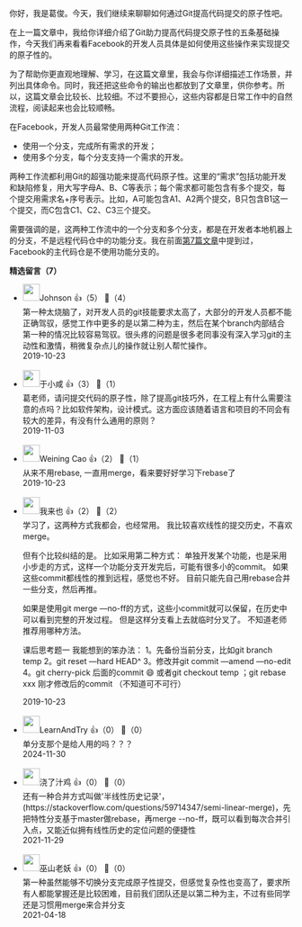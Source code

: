 你好，我是葛俊。今天，我们继续来聊聊如何通过Git提高代码提交的原子性吧。

在上一篇文章中，我给你详细介绍了Git助力提高代码提交原子性的五条基础操作，今天我们再来看看Facebook的开发人员具体是如何使用这些操作来实现提交的原子性的。

为了帮助你更直观地理解、学习，在这篇文章里，我会与你详细描述工作场景，并列出具体命令。同时，我还把这些命令的输出也都放到了文章里，供你参考。所以，这篇文章会比较长、比较细。不过不要担心，这些内容都是日常工作中的自然流程，阅读起来也会比较顺畅。

在Facebook，开发人员最常使用两种Git工作流：

- 使用一个分支，完成所有需求的开发；
- 使用多个分支，每个分支支持一个需求的开发。

两种工作流都利用Git的超强功能来提高代码原子性。这里的“需求”包括功能开发和缺陷修复，用大写字母A、B、C等表示；每个需求都可能包含有多个提交，每个提交用需求名+序号表示。比如，A可能包含A1、A2两个提交，B只包含B1这一个提交，而C包含C1、C2、C3三个提交。

需要强调的是，这两种工作流中的一个分支和多个分支，都是在开发者本地机器上的分支，不是远程代码仓中的功能分支。我在前面[第7篇文章](https://time.geekbang.org/column/article/132499)中提到过，Facebook的主代码仓是不使用功能分支的。
<div><strong>精选留言（7）</strong></div><ul>
<li><img src="https://static001.geekbang.org/account/avatar/00/12/b1/4d/10c75b34.jpg" width="30px"><span>Johnson</span> 👍（5） 💬（4）<div>第一种太烧脑了，对开发人员的git技能要求太高了，大部分的开发人员都不能正确驾驭，感觉工作中更多的是以第二种为主，然后在某个branch内部结合第一种的情况比较容易驾驭。很头疼的问题是很多老同事没有深入学习git的主动性和激情，稍微复杂点儿的操作就让别人帮忙操作。</div>2019-10-23</li><br/><li><img src="https://static001.geekbang.org/account/avatar/00/19/09/f2/6ed195f4.jpg" width="30px"><span>于小咸</span> 👍（3） 💬（1）<div>葛老师，请问提交代码的原子性，除了提高git技巧外，在工程上有什么需要注意的点吗？比如软件架构，设计模式。这方面应该随着语言和项目的不同会有较大的差异，有没有什么通用的原则？</div>2019-11-03</li><br/><li><img src="https://static001.geekbang.org/account/avatar/00/0f/ab/8b/fdb853c4.jpg" width="30px"><span>Weining Cao</span> 👍（2） 💬（1）<div>从来不用rebase, 一直用merge，看来要好好学习下rebase了</div>2019-10-23</li><br/><li><img src="https://static001.geekbang.org/account/avatar/00/12/64/05/6989dce6.jpg" width="30px"><span>我来也</span> 👍（2） 💬（2）<div>学习了，这两种方式我都会，也经常用。
我比较喜欢线性的提交历史，不喜欢merge。

但有个比较纠结的是。
比如采用第二种方式：
单独开发某个功能，也是采用小步走的方式，这样一个功能分支开发完后，可能有很多小的commit。
如果这些commit都线性的推到远程，感觉也不好。
目前只能先自己用rebase合并一些分支，然后再推。

如果是使用git merge —no-ff的方式，这些小commit就可以保留，在历史中可以看到完整的开发过程。
但是这样分支看上去就临时分叉了。
不知道老师推荐用哪种方法。

课后思考题一
我能想到的笨办法：
1。先备份当前分支，比如git branch temp
2。git reset —hard HEAD^
3。修改并git commit —amend —no-edit
4。git cherry-pick 后面的commit 😄
或者git checkout temp ；git rebase xxx 刚才修改后的commit （不知道可不可行）</div>2019-10-23</li><br/><li><img src="https://static001.geekbang.org/account/avatar/00/17/15/9c/575cca94.jpg" width="30px"><span>LearnAndTry</span> 👍（0） 💬（0）<div>单分支那个是给人用的吗？？？</div>2024-11-30</li><br/><li><img src="https://static001.geekbang.org/account/avatar/00/27/58/54/eaf62b2b.jpg" width="30px"><span>浇了汁鸡</span> 👍（0） 💬（0）<div>还有一种合并方式叫做&#39;半线性历史记录&#39;，(https:&#47;&#47;stackoverflow.com&#47;questions&#47;59714347&#47;semi-linear-merge)，先把特性分支基于master做rebase，再merge --no-ff，既可以看到每次合并引入点，又能近似拥有线性历史的定位问题的便捷性</div>2021-11-29</li><br/><li><img src="https://static001.geekbang.org/account/avatar/00/10/1d/25/c4cc1e9f.jpg" width="30px"><span>巫山老妖</span> 👍（0） 💬（0）<div>第一种虽然能够不切换分支完成原子性提交，但感觉复杂性也变高了，要求所有人都能掌握还是比较困难，目前我们团队还是以第二种为主，不过有些同学还是习惯用merge来合并分支</div>2021-04-18</li><br/>
</ul>